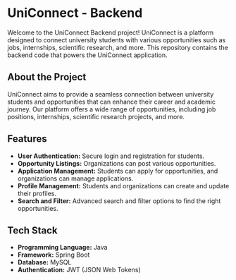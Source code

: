 # UniConnect - Backend

Welcome to the UniConnect Backend project! UniConnect is a platform designed to connect university students with various opportunities such as jobs, internships, scientific research, and more. This repository contains the backend code that powers the UniConnect application.

## About the Project

UniConnect aims to provide a seamless connection between university students and opportunities that can enhance their career and academic journey. Our platform offers a wide range of opportunities, including job positions, internships, scientific research projects, and more.

## Features

- **User Authentication:** Secure login and registration for students.
- **Opportunity Listings:** Organizations can post various opportunities.
- **Application Management:** Students can apply for opportunities, and organizations can manage applications.
- **Profile Management:** Students and organizations can create and update their profiles.
- **Search and Filter:** Advanced search and filter options to find the right opportunities.

## Tech Stack

- **Programming Language:** Java
- **Framework:** Spring Boot
- **Database:** MySQL
- **Authentication:** JWT (JSON Web Tokens)
